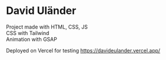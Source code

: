 # David Uländer

Project made with HTML, CSS, JS <br>
CSS with Tailwind <br>
Animation with GSAP

Deployed on Vercel for testing https://davideulander.vercel.app/


